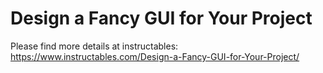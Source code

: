 # Design a Fancy GUI for Your Project

Please find more details at instructables:
https://www.instructables.com/Design-a-Fancy-GUI-for-Your-Project/